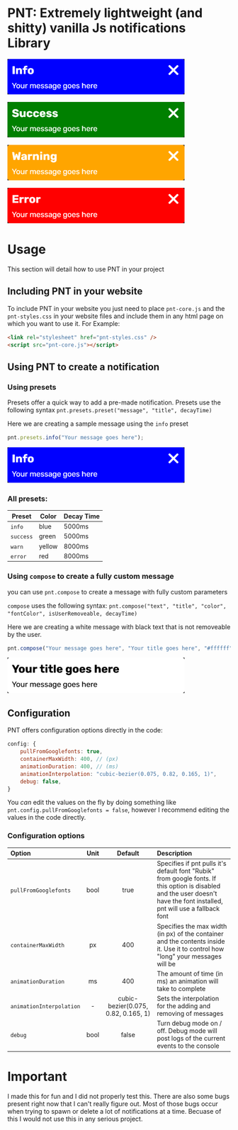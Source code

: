 # PNT: Extremely lightweight (and shitty) vanilla Js notifications Library

![Info](https://raw.githubusercontent.com/PotatoMaaan/pnt/master/sample-images/Info.png)

![Success](https://raw.githubusercontent.com/PotatoMaaan/pnt/master/sample-images/Success.png)

![Warning](https://raw.githubusercontent.com/PotatoMaaan/pnt/master/sample-images/Warning.png)

![Error](https://raw.githubusercontent.com/PotatoMaaan/pnt/master/sample-images/Error.png)

# Usage
This section will detail how to use PNT in your project

## Including PNT in your website
To include PNT in your website you just need to place `pnt-core.js` and the `pnt-styles.css` in your website files and include them in any html page on which you want to use it. For Example:
```html
<link rel="stylesheet" href="pnt-styles.css" />
<script src="pnt-core.js"></script>
```

## Using PNT to create a notification
### Using presets
Presets offer a quick way to add a pre-made notification. Presets use the following syntax
`pnt.presets.preset("message", "title", decayTime)`

Here we are creating a sample message using the `info` preset
```js
pnt.presets.info("Your message goes here");
```
![Sample Notification](https://raw.githubusercontent.com/PotatoMaaan/pnt/master/sample-images/Info.png)
### All presets:
| Preset | Color | Decay Time |
| --- | --- | --- |
| `info` | blue | 5000ms |
| `success` | green | 5000ms |
| `warn` | yellow | 8000ms | 
| `error` | red | 8000ms |

### Using `compose` to create a fully custom message
you can use `pnt.compose` to create a message with fully custom parameters

`compose` uses the following syntax: `pnt.compose("text", "title", "color", "fontColor", isUserRemoveable, decayTime)`

Here we are creating a white message with black text that is not removeable by the user.
```js
pnt.compose("Your message goes here", "Your title goes here", "#ffffff", "#000000", false, 5000);
```
![Sample Notification](https://raw.githubusercontent.com/PotatoMaaan/pnt/master/sample-images/Custom.png)

## Configuration
PNT offers configuration options directly in the code: 
```js
config: {
	pullFromGooglefonts: true,
	containerMaxWidth: 400, // (px)
	animationDuration: 400, // (ms)
	animationInterpolation: "cubic-bezier(0.075, 0.82, 0.165, 1)",
	debug: false,
}
```

You *can* edit the values on the fly by doing something like `pnt.config.pullFromGooglefonts = false`, however I recommend editing the values in the code directly.

### Configuration options

| Option | Unit | Default | Description |
| :--- | :---: | :---: | :--- |
| `pullFromGooglefonts` | bool | true | Specifies if pnt pulls it's default font "Rubik" from google fonts. If this option is disabled and the user doesn't have the font installed, pnt will use a fallback font |
| `containerMaxWidth` | px | 400 | Specifies the max width (in px) of the container and the contents inside it. Use it to control how "long" your messages will be |
| `animationDuration` | ms | 400 | The amount of time (in ms) an animation will take to complete | 
| `animationInterpolation` | - | cubic-bezier(0.075, 0.82, 0.165, 1) | Sets the interpolation for the adding and removing of messages |
| `debug` | bool | false | Turn debug mode on / off. Debug mode will post logs of the current events to the console |

# Important
I made this for fun and I did not properly test this. There are also some bugs present right now that I can't really figure out. Most of those bugs occur when trying to spawn or delete a lot of notifications at a time. 
Becuase of this I would not use this in any serious project. 
